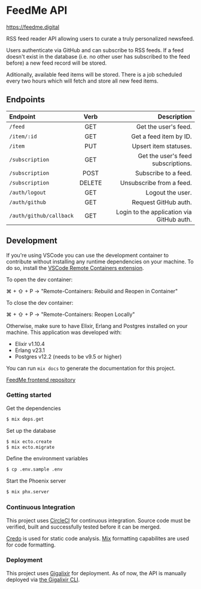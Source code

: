 # FeedMe API

https://feedme.digital

RSS feed reader API allowing users to curate a truly personalized newsfeed.

Users authenticate via GitHub and can subscribe to RSS feeds. If a feed doesn't exist in the database (i.e. no other user has subscribed to the feed before) a new feed record will be stored.

Aditionally, available feed items will be stored. There is a job scheduled every two hours which will fetch and store all new feed items.

## Endpoints

| Endpoint                |  Verb  |                               Description |
| :---------------------- | :----: | ----------------------------------------: |
| `/feed`                 |  GET   |                      Get the user's feed. |
| `/item/:id`             |  GET   |                    Get a feed item by ID. |
| `/item`                 |  PUT   |                     Upsert item statuses. |
| `/subscription`         |  GET   |        Get the user's feed subscriptions. |
| `/subscription`         |  POST  |                      Subscribe to a feed. |
| `/subscription`         | DELETE |                  Unsubscribe from a feed. |
| `/auth/logout`          |  GET   |                          Logout the user. |
| `/auth/github`          |  GET   |                      Request GitHub auth. |
| `/auth/github/callback` |  GET   | Login to the application via GitHub auth. |

## Development

If you're using VSCode you can use the development container to contribute without installing any runtime dependencies on your machine. To do so, install the [VSCode Remote Containers extension](https://marketplace.visualstudio.com/items?itemName=ms-vscode-remote.remote-containers).

To open the dev container:

⌘ + ⇧ + P -> "Remote-Containers: Rebuild and Reopen in Container"

To close the dev container:

⌘ + ⇧ + P -> "Remote-Containers: Reopen Locally"

Otherwise, make sure to have Elixir, Erlang and Postgres installed on your machine. This application was developed with:

- Elixir v1.10.4
- Erlang v23.1
- Postgres v12.2 (needs to be v9.5 or higher)

You can run `mix docs` to generate the documentation for this project.

[FeedMe frontend repository](https://github.com/sean-beard/feed-me)

### Getting started

Get the dependencies

```bash
$ mix deps.get
```

Set up the database

```bash
$ mix ecto.create
$ mix ecto.migrate
```

Define the environment variables

```bash
$ cp .env.sample .env
```

Start the Phoenix server

```bash
$ mix phx.server
```

### Continuous Integration

This project uses [CircleCI](https://circleci.com/) for continuous integration. Source code must be verified, built and successfully tested before it can be merged.

[Credo](https://github.com/rrrene/credo) is used for static code analysis. [Mix](https://hexdocs.pm/mix/master/Mix.html) formatting capabilites are used for code formatting.

### Deployment

This project uses [Gigalixir](https://www.gigalixir.com/) for deployment. As of now, the API is manually deployed via [the Gigalixir CLI](https://gigalixir.readthedocs.io/en/latest/cli.html).
